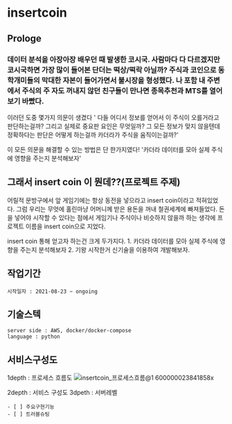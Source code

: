 # insertcoin

## Prologe
### 데이터 분석을 아장아장 배우던 때 발생한 코시국. 사람마다 다 다르겠지만 코시국하면 가장 많이 들어본 단더는 떡상/떡락 아닐까? 주식과 코인으로 동학개미들의 막대한 자본이 들어가면서 불시장을 형성했다. 나 포함 내 주변에서 주식의 주 자도 꺼내지 않던 친구들이 만나면 종목추천과 MTS를 열어보기 바빴다. 
 이러던 도중 몇가지 의문이 생겼다
 ' 다들 어디서 정보를 얻어서 이 주식이 오를거라고 판단하는걸까? 
 그리고 실제로 중요판 요인은 무엇일까?
 그 모든 정보가 맞지 않을텐데 정확하다는 판단은 어떻게 하는걸까
 카더라가 주식을 움직이는걸까?' 
 
 이 모든 의문을 해결할 수 있는 방법은 단 한가지였다!
  '카더라 데이터를 모아 실제 주식에 영향을 주는지 분석해보자'
 
## 그래서 insert coin 이 뭔데??(프로젝트 주제)
 어릴적 문방구에서 앞 게임기에는 항상 동전을 넣으라고 insert coin이라고 적혀있었다. 
 그럼 우리는 무엇에 홀린마냥 어머니께 받은 용돈을 꺼내 철권세계에 빠져들었다. 
 돈을 넣어야 시작할 수 있다는 점에서 게임기나 주식이나 비슷하지 않을까 하는 생각에 프로젝트 이름을 insert coin으로 지었다. 
 
 insert coin 통해 얻고자 하는건 크게 두가지다. 
    1. 카더라  데이터를 모아 실제 주식에 영향을 주는지 분석해보자
    2. 기왕 시작한거 신기술을 이용하여 개발해보자. 

## 작업기간
    시작일자 : 2021-08-23 ~ ongoing 
    
## 기술스텍
    server side : AWS, docker/docker-compose 
    language : python
    
## 서비스구성도 
  1depth  : 프로세스 흐름도
  ![insertcoin_프로세스흐름@1 600000023841858x](https://user-images.githubusercontent.com/8296974/137575676-690981cc-dfe7-4829-9b9e-6e62e79e25da.png)

  2depth : 서비스 구성도 
  3dpeth : 서버레벨 
  
	- [ ] 주요구현기능 
	- [ ] 트러블슈팅 
